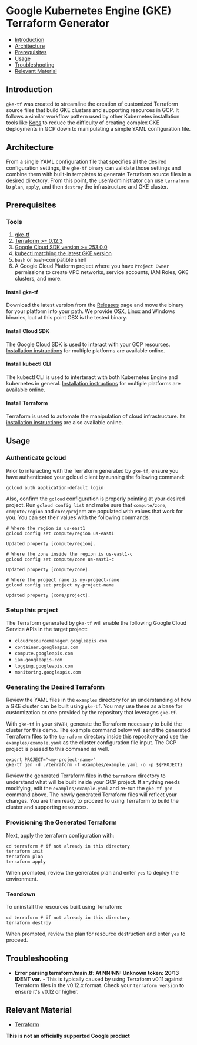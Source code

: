 # Google Kubernetes Engine (GKE) Terraform Generator

<!-- TOC -->
* [Introduction](#introduction)
* [Architecture](#architecture)
* [Prerequisites](#prerequisites)
* [Usage](#usage)
* [Troubleshooting](#troubleshooting)
* [Relevant Material](#relevant-material)
<!-- TOC -->

## Introduction

`gke-tf` was created to streamline the creation of customized Terraform source files that build GKE clusters and supporting resources in GCP.  It follows a similar workflow pattern used by other Kubernetes installation tools like [Kops](https://github.com/kubernetes/kops) to reduce the difficulty of creating complex GKE deployments in GCP down to manipulating a simple YAML configuration file.

## Architecture

From a single YAML configuration file that specifies all the desired configuration settings, the `gke-tf` binary can validate those settings and combine them with built-in templates to generate Terraform source files in a desired directory.  From this point, the user/administrator can use `terraform` to `plan`, `apply`, and then `destroy` the infrastructure and GKE cluster.

## Prerequisites

### Tools

1. [gke-tf](https://github.com/GoogleCloudPlatform/gke-terraform-generator)
1. [Terraform >= 0.12.3](https://www.terraform.io/downloads.html)
1. [Google Cloud SDK version >= 253.0.0](https://cloud.google.com/sdk/docs/downloads-versioned-archives)
1. [kubectl matching the latest GKE version](https://kubernetes.io/docs/tasks/tools/install-kubectl/)
1. `bash` or `bash`-compatible shell
1. A Google Cloud Platform project where you have `Project Owner` permissions to create VPC networks, service accounts, IAM Roles, GKE clusters, and more.

#### Install gke-tf
Download the latest version from the [Releases](https://github.com/GoogleCloudPlatform/gke-terraform-generator/releases) page
and move the binary for your platform into your path. We provide OSX, Linux and Windows binaries, but at this point
OSX is the tested binary.

#### Install Cloud SDK
The Google Cloud SDK is used to interact with your GCP resources.
[Installation instructions](https://cloud.google.com/sdk/downloads) for multiple platforms are available online.

#### Install kubectl CLI

The kubectl CLI is used to interteract with both Kubernetes Engine and kubernetes in general.
[Installation instructions](https://cloud.google.com/kubernetes-engine/docs/quickstart)
for multiple platforms are available online.

#### Install Terraform

Terraform is used to automate the manipulation of cloud infrastructure. Its
[installation instructions](https://www.terraform.io/intro/getting-started/install.html) are also available online.

## Usage

### Authenticate gcloud

Prior to interacting with the Terraform generated by `gke-tf`, ensure you have authenticated your gcloud client by running the following command:

```console
gcloud auth application-default login
```

Also, confirm the `gcloud` configuration is properly pointing at your desired project.  Run `gcloud config list` and make sure that `compute/zone`, `compute/region` and `core/project` are populated with values that work for you. You can set their values with the following commands:

```console
# Where the region is us-east1
gcloud config set compute/region us-east1

Updated property [compute/region].
```

```console
# Where the zone inside the region is us-east1-c
gcloud config set compute/zone us-east1-c

Updated property [compute/zone].
```

```console
# Where the project name is my-project-name
gcloud config set project my-project-name

Updated property [core/project].
```

### Setup this project

The Terraform generated by `gke-tf` will enable the following Google Cloud Service APIs in the target project:

* `cloudresourcemanager.googleapis.com`
* `container.googleapis.com`
* `compute.googleapis.com`
* `iam.googleapis.com`
* `logging.googleapis.com`
* `monitoring.googleapis.com`

### Generating the Desired Terraform

Review the YAML files in the `examples` directory for an understanding of how a GKE cluster can be built using `gke-tf`.  You may use these as a base for customization or one provided by the repository that leverages `gke-tf`.

With `gke-tf` in your `$PATH`, generate the Terraform necessary to build the cluster for this demo.  The example command below will send the generated Terraform files to the `terraform` directory inside this repository and use the `examples/example.yaml` as the cluster configuration file input.  The GCP project is passed to this command as well.

```console
export PROJECT="<my-project-name>"
gke-tf gen -d ./terraform -f examples/example.yaml -o -p ${PROJECT}
```

Review the generated Terraform files in the `terraform` directory to understand what will be built inside your GCP project.  If anything needs modifying, edit the `examples/example.yaml` and re-run the `gke-tf gen` command above.  The newly generated Terraform files will reflect your changes.  You are then ready to proceed to using Terraform to build the cluster and supporting resources.

### Provisioning the Generated Terraform

Next, apply the terraform configuration with:

```console
cd terraform # if not already in this directory
terraform init
terraform plan
terraform apply
```

When prompted, review the generated plan and enter `yes` to deploy the environment.

### Teardown

To uninstall the resources built using Terraform:

```console
cd terraform # if not already in this directory
terraform destroy
```

When prompted, review the plan for resource destruction and enter `yes` to proceed.

## Troubleshooting

* **Error parsing terraform/main.tf: At NN:NN: Unknown token: 20:13 IDENT var.<example>** - This is typically caused by using Terraform v0.11 against Terraform files in the v0.12.x format.  Check your `terraform version` to ensure it's v0.12 or higher.

## Relevant Material

* [Terraform](https://terraform.io)

**This is not an officially supported Google product**

